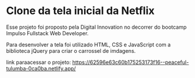 # Clone da tela inicial da Netflix

Esse projeto foi proposto pela Digital Innovation no decorrer do bootcamp Impulso Fullstack Web Developer.



Para desenvolver a tela foi utilizado HTML, CSS e JavaScript com a biblioteca jQuery para criar o carrossel de imdagens.


link paraacessar o projeto: https://62596e63c60b175253173f16--peaceful-tulumba-0ca0ba.netlify.app/
